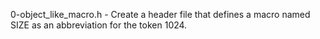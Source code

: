 0-object_like_macro.h - Create a header file that defines a macro named SIZE as an abbreviation for the token 1024.
